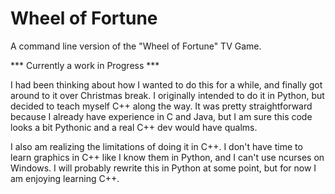 # Wheel of Fortune

A command line version of the "Wheel of Fortune" TV Game.  

*** Currently a work in Progress ***


I had been thinking about how I wanted to do this for a while, and finally got around to it over Christmas break. 
I originally intended to do it in Python, but  decided to teach myself C++ along the way. 
It was pretty straightforward because I already have experience in C and Java, 
but I am sure this code looks a bit Pythonic and a real C++ dev would have qualms. 

I also am realizing the limitations of doing it in C++. 
I don't have time to learn graphics in C++ like I know them in Python, 
and I can't use ncurses on Windows. 
I will probably rewrite this in Python at some point, but for now I am enjoying learning C++. 
